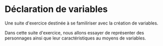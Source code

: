 # Déclaration de variables 

Une suite d'exercice destinée à se familiriser avec la création de variables.

Dans cette suite d'exercice, nous allons essayer de représenter des personnages ainsi que leur caractéristiques au moyens de variables. 




